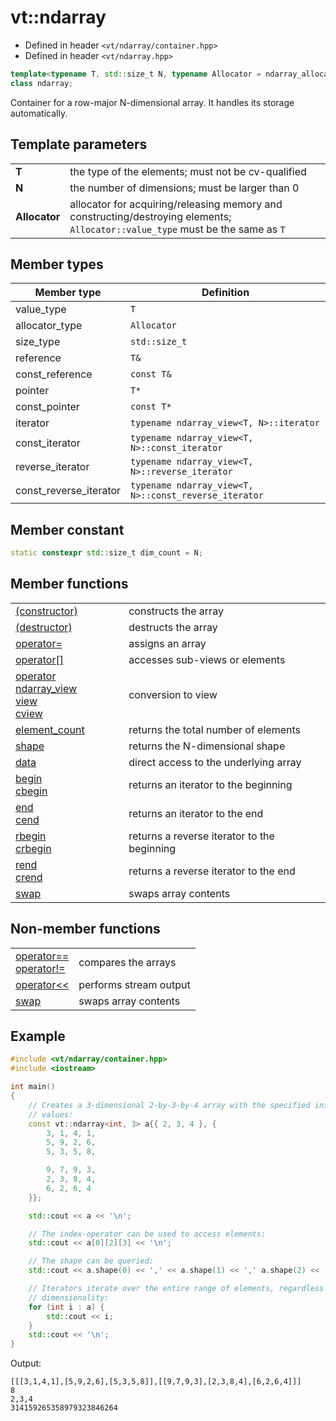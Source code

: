vt::ndarray
===========

- Defined in header `<vt/ndarray/container.hpp>`
- Defined in header `<vt/ndarray.hpp>`

```c++
template<typename T, std::size_t N, typename Allocator = ndarray_allocator<T>>
class ndarray;
```

Container for a row-major N-dimensional array. It handles its storage automatically.

Template parameters
-------------------

|||
------------- | ----------------------------------------------------------------
**T**         | the type of the elements; must not be cv-qualified
**N**         | the number of dimensions; must be larger than 0
**Allocator** | allocator for acquiring/releasing memory and constructing/destroying elements; `Allocator::value_type` must be the same as `T`

Member types
------------

Member type            | Definition
---------------------- | -----------------------------------------------------
value_type             | `T`
allocator_type         | `Allocator`
size_type              | `std::size_t`
reference              | `T&`
const_reference        | `const T&`
pointer                | `T*`
const_pointer          | `const T*`
iterator               | `typename ndarray_view<T, N>::iterator`
const_iterator         | `typename ndarray_view<T, N>::const_iterator`
reverse_iterator       | `typename ndarray_view<T, N>::reverse_iterator`
const_reverse_iterator | `typename ndarray_view<T, N>::const_reverse_iterator`

Member constant
---------------

```c++
static constexpr std::size_t dim_count = N;
```

Member functions
----------------

|||
------------------------------------------------------- | ----------------------
[(constructor)](constructor.md#top)                     | constructs the array
[(destructor)](destructor.md#top)                       | destructs the array
[operator=](assign-operator.md#top)                     | assigns an array
[operator[]](index-operator.md#top)                     | accesses sub-views or elements
[operator ndarray_view<br/>view<br/>cview](view.md#top) | conversion to view
[element_count](element-count.md#top)                   | returns the total number of elements
[shape](shape.md#top)                                   | returns the N-dimensional shape
[data](data.md#top)                                     | direct access to the underlying array
[begin<br/>cbegin](begin.md#top)                        | returns an iterator to the beginning
[end<br/>cend](end.md#top)                              | returns an iterator to the end
[rbegin<br/>crbegin](rbegin.md#top)                     | returns a reverse iterator to the beginning
[rend<br/>crend](rend.md#top)                           | returns a reverse iterator to the end
[swap](swap.md#top)                                     | swaps array contents

Non-member functions
--------------------

|||
--------------------------------------------------- | -----------------------
[operator==<br/>operator!=](equals-operator.md#top) | compares the arrays
[operator<<](stream-operator.md#top)                | performs stream output
[swap](free-swap.md#top)                            | swaps array contents

Example
-------

```c++
#include <vt/ndarray/container.hpp>
#include <iostream>

int main()
{
    // Creates a 3-dimensional 2-by-3-by-4 array with the specified initial
    // values:
    const vt::ndarray<int, 3> a{{ 2, 3, 4 }, {
        3, 1, 4, 1,
        5, 9, 2, 6,
        5, 3, 5, 8,

        9, 7, 9, 3,
        2, 3, 8, 4,
        6, 2, 6, 4
    }};

    std::cout << a << '\n';

    // The index-operator can be used to access elements:
    std::cout << a[0][2][3] << '\n';

    // The shape can be queried:
    std::cout << a.shape(0) << ',' << a.shape(1) << ',' a.shape(2) << '\n';

    // Iterators iterate over the entire range of elements, regardless of
    // dimensionality:
    for (int i : a) {
        std::cout << i;
    }
    std::cout << '\n';
}
```

Output:

```
[[[3,1,4,1],[5,9,2,6],[5,3,5,8]],[[9,7,9,3],[2,3,8,4],[6,2,6,4]]]
8
2,3,4
314159265358979323846264
```
